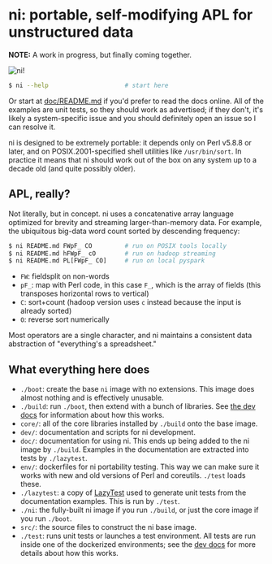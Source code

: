# ni: portable, self-modifying APL for unstructured data
**NOTE:** A work in progress, but finally coming together.

![ni!](http://spencertipping.com/ni.png)

```sh
$ ni --help                     # start here
```

Or start at [doc/README.md](doc/README.md) if you'd prefer to read the docs
online. All of the examples are unit tests, so they should work as advertised;
if they don't, it's likely a system-specific issue and you should definitely
open an issue so I can resolve it.

ni is designed to be extremely portable: it depends only on Perl v5.8.8 or
later, and on POSIX.2001-specified shell utilities like `/usr/bin/sort`. In
practice it means that ni should work out of the box on any system up to a
decade old (and quite possibly older).

## APL, really?
Not literally, but in concept. ni uses a concatenative array language optimized
for brevity and streaming larger-than-memory data. For example, the ubiquitous
big-data word count sorted by descending frequency:

```sh
$ ni README.md FWpF_ CO         # run on POSIX tools locally
$ ni README.md hFWpF_ cO        # run on hadoop streaming
$ ni README.md PL[FWpF_ CO]     # run on local pyspark
```

- `FW`: fieldsplit on non-words
- `pF_`: map with Perl code, in this case `F_`, which is the array of fields
  (this transposes horizontal rows to vertical)
- `C`: sort+count (hadoop version uses `c` instead because the input is already
  sorted)
- `O`: reverse sort numerically

Most operators are a single character, and ni maintains a consistent data
abstraction of "everything's a spreadsheet."

## What everything here does
- `./boot`: create the base `ni` image with no extensions. This image does
  almost nothing and is effectively unusable.
- `./build`: run `./boot`, then extend with a bunch of libraries. See [the dev
  docs](dev/) for information about how this works.
- `core/`: all of the core libraries installed by `./build` onto the base
  image.
- `dev/`: documentation and scripts for ni development.
- `doc/`: documentation for using ni. This ends up being added to the ni image
  by `./build`. Examples in the documentation are extracted into tests by
  `./lazytest`.
- `env/`: dockerfiles for ni portability testing. This way we can make sure it
  works with new and old versions of Perl and coreutils. `./test` loads these.
- `./lazytest`: a copy of
  [LazyTest](https://github.com/spencertipping/lazytest) used to generate unit
  tests from the documentation examples. This is run by `./test`.
- `./ni`: the fully-built ni image if you run `./build`, or just the core image
  if you run `./boot`.
- `src/`: the source files to construct the ni base image.
- `./test`: runs unit tests or launches a test environment. All tests are run
  inside one of the dockerized environments; see the [dev docs](dev/) for more
  details about how this works.
